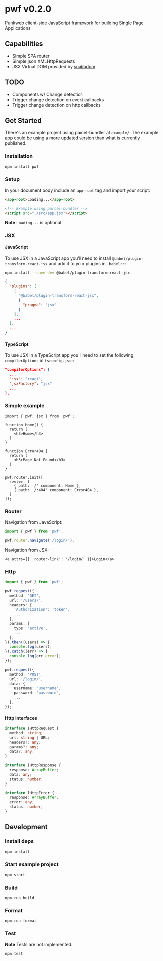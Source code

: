 # pwf v0.2.0

Punkweb client-side JavaScript framework for building Single Page Applications

## Capabilities

- Simple SPA router
- Simple json XMLHttpRequests
- JSX Virtual DOM provided by [snabbdom](https://github.com/snabbdom/snabbdom)

## TODO

- Components w/ Change detection
- Trigger change detection on event callbacks
- Trigger change detection on http callbacks

## Get Started

There's an example project using parcel-bundler at `example/`. The example app
could be using a more updated version than what is currently published.

### Installation

```bash
npm install pwf
```

### Setup

In your document body include an `app-root` tag and import your script:

```html
<app-root>Loading...</app-root>

<!-- Example using parcel-bundler -->
<script src="./src/app.jsx"></script>
```

**Note** `Loading...` is optional

### JSX

#### JavaScript

To use JSX in a JavaScript app you'll need to install
`@babel/plugin-transform-react-jsx` and add it to your plugins in `.babelrc`:

```bash
npm install --save-dev @babel/plugin-transform-react-jsx
```

```json
{
  "plugins": [
    [
      "@babel/plugin-transform-react-jsx",
      {
        "pragma": "jsx"
      }
    ],
    ...
  ],
  ...
}
```

#### TypeScript

To use JSX in a TypeScript app you'll need to set the following
`compilerOptions` in `tsconfig.json`

```json
"compilerOptions": {
  ...
  "jsx": "react",
  "jsxFactory": "jsx"
  ...
},
```

### Simple example

```TSX
import { pwf, jsx } from 'pwf';

function Home() {
  return (
    <h3>Home</h3>
  )
}

function Error404 {
  return (
    <h3>Page Not Found</h3>
  )
}

pwf.router.init([
  routes: [
    { path: '/' component: Home },
    { path: '/:404' component: Error404 },
  ]
]);
```

### Router

Navigation from JavaScript:

```typescript
import { pwf } from 'pwf';

pwf.router.navigate('/login/');
```

Navigation from JSX:

```TSX
<a attrs={{ 'router-link': '/login/' }}>Login</a>
```

### Http

```typescript
import { pwf } from 'pwf';

pwf.request({
  method: 'GET',
  url: '/users/',
  headers: {
    'Authorization': 'token',
    ...
  },
  params: {
    type: 'active',
    ...
  },
}).then((users) => {
  console.log(users);
}).catch((err) => {
  console.log(err.error);
});

pwf.request({
  method: 'POST',
  url: '/login/',
  data: {
    username: 'username',
    password: 'password',
    ...
  },
});
```

#### Http Interfaces

```typescript
interface IHttpRequest {
  method: string;
  url: string | URL;
  headers?: any;
  params?: any;
  data?: any;
}

interface IHttpResponse {
  response: ArrayBuffer;
  data: any;
  status: number;
}

interface IHttpError {
  response: ArrayBuffer;
  error: any;
  status: number;
}
```

## Development

### Install deps

```bash
npm install
```

### Start example project

```bash
npm start
```

### Build

```
npm run build
```

### Format

```
npm run format
```

### Test

**Note** Tests are not implemented.

```
npm test
```
